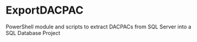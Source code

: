 # ExportDACPAC
PowerShell module and scripts to extract DACPACs from SQL Server into a SQL Database Project
